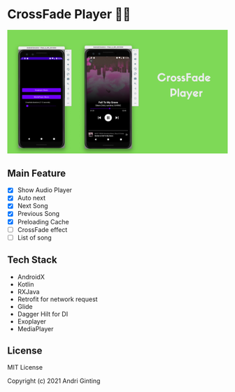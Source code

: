 CrossFade Player :construction_worker::hammer:
=====
<p align="center">
 <img src="/images/crossfade-poster.png"/>
</p>

Main Feature
-------------
- [x] Show Audio Player
- [x] Auto next
- [x] Next Song
- [x] Previous Song
- [X] Preloading Cache
- [ ] CrossFade effect
- [ ] List of song

Tech Stack
----------
* AndroidX
* Kotlin
* RXJava
* Retrofit for network request
* Glide
* Dagger Hilt for DI
* Exoplayer
* MediaPlayer

License
--------
MIT License

Copyright (c) 2021 Andri Ginting